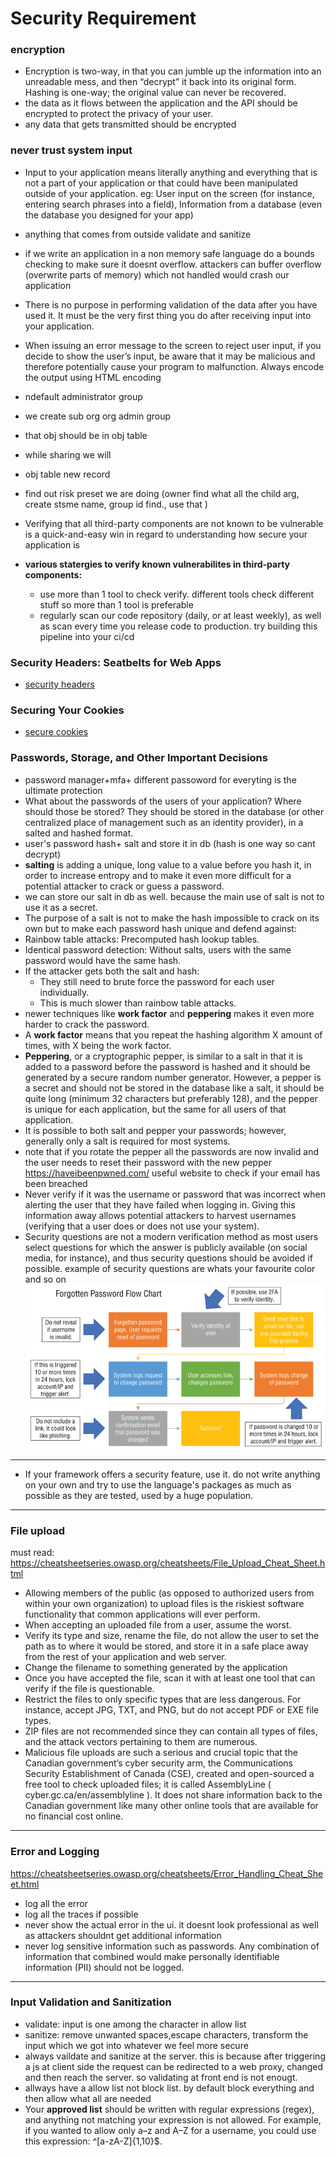 # Security Requirement

### encryption
- Encryption is two-way, in that you can jumble up the information into an
unreadable mess, and then “decrypt” it back into its original form. Hashing is one-way; the original value can never be recovered.
- the data as it flows between the application and the API should be encrypted to protect the privacy of your user.
- any data that gets transmitted should be encrypted
### never trust system input
- Input to your application means literally anything and everything that is not a part of your application or that could have been manipulated outside of your application.
eg: User input on the screen (for instance, entering search phrases into a field),
Information from a database (even the database you designed for your app) 
- anything that comes from outside validate and sanitize
- if we write an application in a non memory safe language do a bounds checking to make sure it doesnt overflow. attackers can buffer overflow (overwrite parts of memory) which not handled would crash our application
- There is no purpose in performing validation of the data after you have used it. It must be the very first thing you do after receiving input into your application.
- When issuing an error message to the screen to reject user input,
if you decide to show the user’s input, be aware that it may be malicious
and therefore potentially cause your program to malfunction. Always
encode the output using HTML encoding
- ndefault administrator group
- we create sub org org admin group
- that obj should be in obj table
- while sharing we will 
- obj table new record
- find out risk preset we are doing (owner
find what all the child arg, create stsme name, group id find., use that )

- Verifying that all third-party components are not known to be vulnerable is a quick-and-easy win in
regard to understanding how secure your application is
- **various statergies to verify known vulnerabilites in third-party components:**
  - use more than 1 tool to check verify. different tools check different stuff so more than 1 tool is preferable
  - regularly scan our code repository  (daily, or at least weekly), as well as scan every time
you release code to production. try building this pipeline into your ci/cd

### Security Headers: Seatbelts for Web Apps
- [security headers](security_headers.md)

### Securing Your Cookies
- [secure cookies](secure_cookies.md)

### Passwords, Storage, and Other Important Decisions
- password manager+mfa+ different passoword for everyting is the ultimate protection
- What about the passwords of the users of your application? Where should those be stored?
They should be stored in the database (or other centralized place of management such as
an identity provider), in a salted and hashed format.
- user's password hash+ salt and store it in db
(hash is one way so cant decrypt)
- **salting** is
adding a unique, long value to a value before you hash it, in order to increase entropy and
to make it even more difficult for a potential attacker to crack or guess a password.
- we can store our salt in db as well. because the main use of salt is not to use it as a secret.
-  The purpose of a salt is not to make the hash impossible to crack on its own but to make each password hash unique and defend against:
- Rainbow table attacks: Precomputed hash lookup tables.
- Identical password detection: Without salts, users with the same password would have the same hash.
- If the attacker gets both the salt and hash:
  - They still need to brute force the password for each user individually.
  - This is much slower than rainbow table attacks.
- newer techniques like  **work factor** and **peppering** makes it even more harder to crack the password.
- A **work factor** means that you repeat the hashing algorithm X amount of times, with X being the work factor.
- **Peppering**, or a cryptographic pepper, is similar to a salt in that it is added to a password before the password is hashed and it should be generated by a secure random
number generator. However, a pepper is a secret and should not be stored in the database
like a salt, it should be quite long
(minimum 32 characters but preferably 128), and the pepper is unique for each
application, but the same for all users of that application.
- It is possible to both salt and pepper your passwords; however, generally only a salt is required for most systems.
- note that if you rotate the pepper all the passwords are now invalid and the user needs to reset their password with the new pepper
https://haveibeenpwned.com/ useful website to check if your email has been breached
- Never verify if it was the username or password that was incorrect when alerting the user
that they have failed when logging in. Giving this information away allows potential
attackers to harvest usernames (verifying that a user does or does not use your system).
- Security questions are not a modern verification method as most
users select questions for which the answer is publicly available (on social
media, for instance), and thus security questions should be avoided if
possible. example of security questions are whats your favourite color and so on
 ![forget password](../img/5.png)
---
- If your framework offers a security feature, use it. do not write anything on your own and try to use the language's packages as much as possible as they are tested, used by a huge population.
---
### File upload
must read: https://cheatsheetseries.owasp.org/cheatsheets/File_Upload_Cheat_Sheet.html

- Allowing members of the public (as
opposed to authorized users from within your own organization) to upload files is the
riskiest software functionality that common applications will ever perform.
- When accepting an uploaded file from a user, assume the worst.
- Verify its type and size,
rename the file, do not allow the user to set the path as to where it would be stored, and
store it in a safe place away from the rest of your application and web server. 
- Change the filename to something generated by the application
- Once you
have accepted the file, scan it with at least one tool that can verify if the file is questionable.
- Restrict the files to only specific types that are less
dangerous. For instance, accept JPG, TXT, and PNG, but do not accept PDF or EXE file
types.
- ZIP files are not recommended since they can contain all types of files, and the attack vectors pertaining to them are numerous.
- Malicious file uploads are such a serious and crucial topic that the Canadian government’s
cyber security arm, the Communications Security Establishment of Canada (CSE), created
and open-sourced a free tool to check uploaded files; it is called AssemblyLine
( cyber.gc.ca/en/assemblyline ). It does not share information back to the Canadian
government like many other online tools that are available for no financial cost online.
---
### Error and Logging
https://cheatsheetseries.owasp.org/cheatsheets/Error_Handling_Cheat_Sheet.html
- log all the error
- log all the traces if possible
- never show the actual error in the ui. it doesnt look professional as well as attackers shouldnt get additional information
- never log sensitive information such as passwords. Any combination of information that combined would make personally
identifiable information (PII) should not be logged.
---
### Input Validation and Sanitization
- validate: input is one among the character in allow list
- sanitize: remove unwanted spaces,escape characters, transform the input which we got into whatever we feel more secure
- always vaildate and sanitize at the server. this is because after triggering a js at client side the request can be redirected to a web proxy, changed and then reach the server. so validating at front end is not enougt.
- allways have a allow list not block list. by default block everything and then allow what all are needed
- Your **approved list** should be written with regular
expressions (regex), and anything not matching your expression is not allowed. For
example, if you wanted to allow only a–z and A–Z for a username, you could use this
expression: ^[a-zA-Z]{1,10}$.
